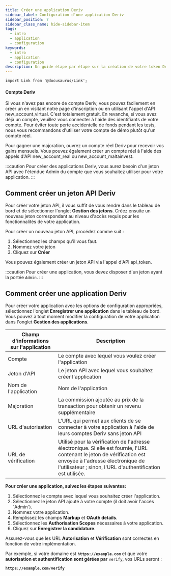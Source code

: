 ```yaml
---
title: Créer une application Deriv
sidebar_label: Configuration d'une application Deriv
sidebar_position: 7
sidebar_class_name: hide-sidebar-item
tags:
  - intro
  - application
  - configuration
keywords:
  - intro
  - application
  - configuration
description: Un guide étape par étape sur la création de votre token Deriv API et la construction de votre application de trading avec l'aide de notre API de trading. En savoir plus.
---
```


```mdx-code-block
import Link from '@docusaurus/Link';
```

#### Compte Deriv

Si vous n'avez pas encore de compte Deriv, vous pouvez facilement en créer un en visitant notre page d'inscription ou en utilisant l'appel d'API <Link href="/api-explorer#new_account_virtual" target="_blank" rel="noopener noreferrer">new_account_virtual</Link>. C'est totalement gratuit. En revanche, si vous avez déjà un compte, veuillez vous connecter à l'aide des identifiants de votre compte. Pour éviter toute perte accidentelle de fonds pendant les tests, nous vous recommandons d'utiliser votre compte de démo plutôt qu'un compte réel.

Pour gagner une majoration, ouvrez un compte réel Deriv pour recevoir vos gains mensuels. Vous pouvez également créer un compte réel à l'aide des appels d'API <Link href="/api-explorer#new_account_real" target="_blank" rel="noopener noreferrer">new_account_real</Link> ou <Link href="/api-explorer#new_account_maltainvest" target="_blank" rel="noopener noreferrer">new_account_maltainvest</Link>.

:::caution
Pour créer des applications Deriv, vous aurez besoin d'un jeton API avec l'étendue Admin du compte que vous souhaitez utiliser pour votre application.
:::

## Comment créer un jeton API Deriv

Pour créer votre jeton API, il vous suffit de vous rendre dans le tableau de bord et de sélectionner l'onglet **Gestion des jetons**. Créez ensuite un nouveau jeton correspondant au niveau d'accès requis pour les fonctionnalités de votre application.

Pour créer un nouveau jeton API, procédez comme suit :

1. Sélectionnez les champs qu'il vous faut.
2. Nommez votre jeton
3. Cliquez sur **Créer**

Vous pouvez également créer un jeton API via l'appel d'API <Link href="/api-explorer#api_token" target="_blank" rel="noopener noreferrer">api_token</Link>.

:::caution
Pour créer une application, vous devez disposer d'un jeton ayant la portée `Admin`.
:::

## Comment créer une application Deriv

Pour créer votre application avec les options de configuration appropriées, sélectionnez l'onglet **Enregistrer une application** dans le tableau de bord. Vous pouvez à tout moment modifier la configuration de votre application dans l'onglet **Gestion des applications**.

| Champ d'informations sur l'application | Description                                                                                                                                                                                                                                                 |
| -------------------------------------- | ----------------------------------------------------------------------------------------------------------------------------------------------------------------------------------------------------------------------------------------------------------- |
| Compte                                 | Le compte avec lequel vous voulez créer l'application                                                                                                                                                                                                       |
| Jeton d'API                            | Le jeton API avec lequel vous souhaitez créer l'application                                                                                                                                                                                                 |
| Nom de l'application                   | Nom de l'application                                                                                                                                                                                                                                        |
| Majoration                             | La commission ajoutée au prix de la transaction pour obtenir un revenu supplémentaire                                                                                                                                                                       |
| URL d'autorisation                     | L'URL qui permet aux clients de se connecter à votre application à l'aide de leurs comptes Deriv sans jeton API                                                                                                                                             |
| URL de vérification                    | Utilisé pour la vérification de l'adresse électronique. Si elle est fournie, l'URL contenant le jeton de vérification est envoyée à l'adresse électronique de l'utilisateur ; sinon, l'URL d'authentification est utilisée. |

**Pour créer une application, suivez les étapes suivantes:**

1. Sélectionnez le compte avec lequel vous souhaitez créer l'application.
2. Sélectionnez le jeton API ajouté à votre compte (il doit avoir l'accès \`Admin\`).
3. Nommez votre application.
4. Remplissez les champs **Markup** et **OAuth details**.
5. Sélectionnez les **Authorisation Scopes** nécessaires à votre application.
6. Cliquez sur **Enregistrer la candidature**.

Assurez-vous que les URL **Autorisation** et **Vérification** sont correctes en fonction de votre implémentation.

Par exemple, si votre domaine est **`https://example.com`** et que votre **autorisation et authentification sont gérées par** `verify`, vos URLs seront :

**`https://example.com/verify`**

